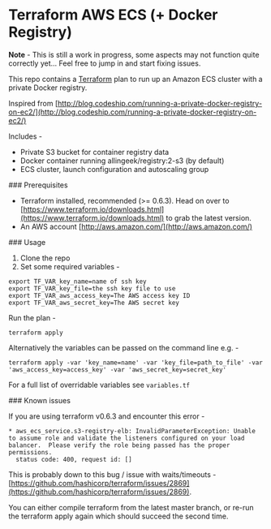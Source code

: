 # Terraform AWS ECS (+ Docker Registry)

**Note** - This is still a work in progress, some aspects may not function quite correctly
yet... Feel free to jump in and start fixing issues.

This repo contains a [Terraform](https://www.terraform.io) plan to run up an Amazon ECS cluster with a private Docker registry.

Inspired from [http://blog.codeship.com/running-a-private-docker-registry-on-ec2/](http://blog.codeship.com/running-a-private-docker-registry-on-ec2/)

Includes -

  * Private S3 bucket for container registry data
  * Docker container running allingeek/registry:2-s3 (by default)
  * ECS cluster, launch configuration and autoscaling group

### Prerequisites

* Terraform installed, recommended (>= 0.6.3). Head on over to [https://www.terraform.io/downloads.html](https://www.terraform.io/downloads.html) to grab the latest version.
* An AWS account [http://aws.amazon.com/](http://aws.amazon.com/)

### Usage

1. Clone the repo
2. Set some required variables -

```
export TF_VAR_key_name=name of ssh key
export TF_VAR_key_file=the ssh key file to use
export TF_VAR_aws_access_key=The AWS access key ID
export TF_VAR_aws_secret_key=The AWS secret key
```
Run the plan -

```
terraform apply
```

Alternatively the variables can be passed on the command line e.g. -

```
terraform apply -var 'key_name=name' -var 'key_file=path_to_file' -var 'aws_access_key=access_key' -var 'aws_secret_key=secret_key'
```

For a full list of overridable variables see ```variables.tf```

### Known issues

If you are using terraform v0.6.3 and encounter this error -

```
* aws_ecs_service.s3-registry-elb: InvalidParameterException: Unable to assume role and validate the listeners configured on your load balancer.  Please verify the role being passed has the proper permissions.
  status code: 400, request id: []
```

This is probably down to this bug / issue with waits/timeouts - [https://github.com/hashicorp/terraform/issues/2869](https://github.com/hashicorp/terraform/issues/2869).

You can either compile terraform from the latest master branch, or re-run the terraform
apply again which should succeed the second time.
